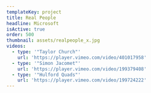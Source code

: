 ```yaml
---
templateKey: project
title: Real People
headline: Microsoft
isActive: true
order: 500
thumbnail: assets/realpeople_x.jpg
videos:
  - type: '"Taylor Church"'
    url: 'https://player.vimeo.com/video/401017958'
  - type: '"Simon Jacomet"'
    url: 'https://player.vimeo.com/video/199379408'
  - type: '"Hulford Quads"'
    url: 'https://player.vimeo.com/video/199724222'
---
```

